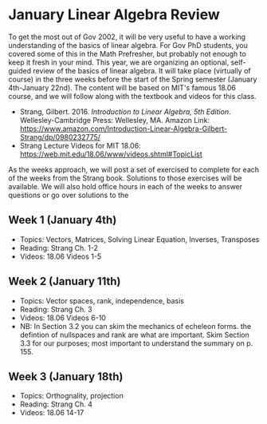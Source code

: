 # January Linear Algebra Review

To get the most out of Gov 2002, it will be very useful to have a working understanding of the basics of linear algebra. For Gov PhD students, you covered some of this in the Math Prefresher, but probably not enough to keep it fresh in your mind. This year, we are organizing an optional, self-guided review of the basics of linear algebra. It will take place (virtually of course) in the three weeks before the start of the Spring semester (January 4th-January 22nd). The content will be based on MIT's famous 18.06 course, and we will follow along with the textbook and videos for this class. 

- Strang, Gilbert. 2016. *Introduction to Linear Algebra, 5th Edition*. Wellesley-Cambridge Press: Wellesley, MA. Amazon Link: https://www.amazon.com/Introduction-Linear-Algebra-Gilbert-Strang/dp/0980232775/ 
- Strang Lecture Videos for MIT 18.06: https://web.mit.edu/18.06/www/videos.shtml#TopicList

As the weeks approach, we will post a set of exercised to complete for each of the weeks from the Strang book. Solutions to those exercises will be available. We will also hold office hours in each of the weeks to answer questions or go over solutions to the 


## Week 1 (January 4th)

- Topics: Vectors, Matrices, Solving Linear Equation, Inverses, Transposes
- Reading: Strang Ch. 1-2
- Videos: 18.06 Videos 1-5

## Week 2 (January 11th)

- Topics: Vector spaces, rank, independence, basis
- Reading: Strang Ch. 3 
- Videos: 18.06 Videos 6-10 
- NB: In Section 3.2 you can skim the mechanics of echeleon forms. the defintion of nullspaces and rank are what are important. Skim Section 3.3 for our purposes; most important to understand the summary on p. 155.

## Week 3 (January 18th)

- Topics: Orthognality, projection
- Reading: Strang Ch. 4
- Videos: 18.06 14-17
